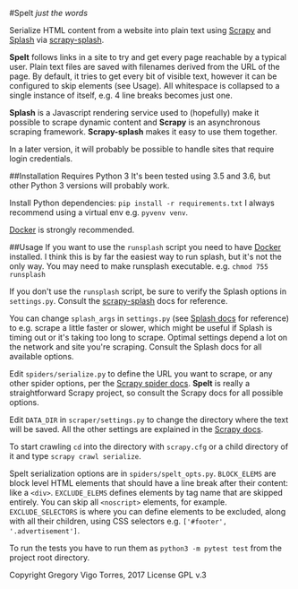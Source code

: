 #Spelt
*just the words*

Serialize HTML content from a website into plain text using [Scrapy](https://doc.scrapy.org/en/latest/intro/overview.html) and [Splash](https://splash.readthedocs.io/en/stable/) via [scrapy-splash](https://github.com/scrapy-plugins/scrapy-splash).

**Spelt** follows links in a site to try and get every page reachable by a typical user. Plain text files are saved with filenames derived from the URL of the page. By default, it tries to get every bit of visible text, however it can be configured to skip elements (see Usage).
All whitespace is collapsed to a single instance of itself, e.g. 4 line breaks becomes just one.

**Splash** is a Javascript rendering service used to (hopefully) make it possible to scrape dynamic content and **Scrapy** is an asynchronous scraping framework. **Scrapy-splash** makes it easy to use them together.

In a later version, it will probably be possible to handle sites that require login credentials.


##Installation
Requires Python 3
It's been tested using 3.5 and 3.6, but other Python 3 versions will probably work.

Install Python dependencies: `pip install -r requirements.txt`
I always recommend using a virtual env e.g. `pyvenv venv`.

[Docker](https://www.docker.com/) is strongly recommended.


##Usage
If you want to use the `runsplash` script you need to have [Docker](https://www.docker.com/) installed.
I think this is by far the easiest way to run splash, but it's not the only way.
You may need to make runsplash executable. e.g. `chmod 755 runsplash`

If you don't use the `runsplash` script, be sure to verify the Splash options in `settings.py`. Consult the [scrapy-splash](https://github.com/scrapy-plugins/scrapy-splash) docs for reference.

You can change `splash_args` in `settings.py` (see [Splash docs](https://splash.readthedocs.io/en/stable/) for reference) to e.g. scrape a little faster or slower, which might be useful if Splash is timing out or it's taking too long to scrape. Optimal settings depend a lot on the network and site you're scraping. Consult the Splash docs for all available options.

Edit `spiders/serialize.py` to define the URL you want to scrape, or any other spider options, per the [Scrapy spider docs](https://doc.scrapy.org/en/latest/topics/spiders.html#scrapy-spider).
**Spelt** is really a straightforward Scrapy project, so consult the Scrapy docs for all possible options.

Edit `DATA_DIR` in `scraper/settings.py` to change the directory where the text will be saved.
All the other settings are explained in the [Scrapy docs](https://doc.scrapy.org/en/latest/topics/settings.html).

To start crawling `cd` into the directory with `scrapy.cfg` or a child directory of it and type `scrapy crawl serialize`.

Spelt serialization options are in `spiders/spelt_opts.py`.
`BLOCK_ELEMS` are block level HTML elements that should have a line break after their content: like a `<div>`.
`EXCLUDE_ELEMS` defines elements by tag name that are skipped entirely. You can skip all `<noscript>` elements, for example.
`EXCLUDE_SELECTORS` is where you can define elements to be excluded, along with all their children, using CSS selectors e.g. `['#footer', '.advertisement']`.


To run the tests you have to run them as `python3 -m pytest test` from the project root directory.


Copyright Gregory Vigo Torres, 2017
License GPL v.3
